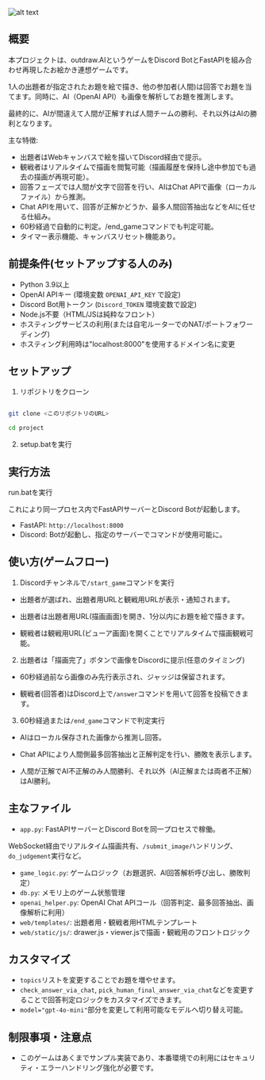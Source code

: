![alt text](<icon/DALL·E 2024-12-14 20.41.34 - A bold and clean anime-inspired game icon focusing on the sketchpad and the 'GUESS THE DRAWING' logo. The design features the childlike bird drawing p.webp>)

## 概要
本プロジェクトは、outdraw.AIというゲームをDiscord BotとFastAPIを組み合わせ再現したお絵かき連想ゲームです。

1人の出題者が指定されたお題を絵で描き、他の参加者(人間)は回答でお題を当てます。同時に、AI（OpenAI API）も画像を解析してお題を推測します。

最終的に、AIが間違えて人間が正解すれば人間チームの勝利、それ以外はAIの勝利となります。


主な特徴:

- 出題者はWebキャンバスで絵を描いてDiscord経由で提示。
- 観戦者はリアルタイムで描画を閲覧可能（描画履歴を保持し途中参加でも過去の描画が再現可能）。
- 回答フェーズでは人間が文字で回答を行い、AIはChat APIで画像（ローカルファイル）から推測。
- Chat APIを用いて、回答が正解かどうか、最多人間回答抽出などをAIに任せる仕組み。
- 60秒経過で自動的に判定。/end_gameコマンドでも判定可能。
- タイマー表示機能、キャンバスリセット機能あり。

## 前提条件(セットアップする人のみ)

- Python 3.9以上
- OpenAI APIキー (環境変数 `OPENAI_API_KEY` で設定)
- Discord Bot用トークン (`Discord_TOKEN` 環境変数で設定)
- Node.js不要（HTML/JSは純粋なフロント）
- ホスティングサービスの利用(または自宅ルーターでのNAT/ポートフォワーディング)
 - ホスティング利用時は"localhost:8000"を使用するドメイン名に変更

## セットアップ

1. リポジトリをクローン


 ```bash

 git clone <このリポジトリのURL>

 cd project

 ```

2. setup.batを実行

## 実行方法

run.batを実行

これにより同一プロセス内でFastAPIサーバーとDiscord Botが起動します。

- FastAPI: `http://localhost:8000`
- Discord: Botが起動し、指定のサーバーでコマンドが使用可能に。

## 使い方(ゲームフロー)

1. Discordチャンネルで`/start_game`コマンドを実行

 - 出題者が選ばれ、出題者用URLと観戦用URLが表示・通知されます。

 - 出題者は出題者用URL(描画画面)を開き、1分以内にお題を絵で描きます。

 - 観戦者は観戦用URL(ビューア画面)を開くことでリアルタイムで描画観戦可能。

2. 出題者は「描画完了」ボタンで画像をDiscordに提示(任意のタイミング)

 - 60秒経過前なら画像のみ先行表示され、ジャッジは保留されます。

 - 観戦者(回答者)はDiscord上で`/answer`コマンドを用いて回答を投稿できます。

3. 60秒経過または`/end_game`コマンドで判定実行

 - AIはローカル保存された画像から推測し回答。

 - Chat APIにより人間側最多回答抽出と正解判定を行い、勝敗を表示します。

 - 人間が正解でAI不正解のみ人間勝利、それ以外（AI正解または両者不正解）はAI勝利。

## 主なファイル

- `app.py`: FastAPIサーバーとDiscord Botを同一プロセスで稼働。


WebSocket経由でリアルタイム描画共有、`/submit_image`ハンドリング、`do_judgement`実行など。
- `game_logic.py`: ゲームロジック（お題選択、AI回答解析呼び出し、勝敗判定）
- `db.py`: メモリ上のゲーム状態管理
- `openai_helper.py`: OpenAI Chat APIコール（回答判定、最多回答抽出、画像解析に利用）
- `web/templates/`: 出題者用・観戦者用HTMLテンプレート
- `web/static/js/`: drawer.js・viewer.jsで描画・観戦用のフロントロジック

## カスタマイズ

- `topics`リストを変更することでお題を増やせます。
- `check_answer_via_chat`, `pick_human_final_answer_via_chat`などを変更することで回答判定ロジックをカスタマイズできます。
- `model="gpt-4o-mini"`部分を変更して利用可能なモデルへ切り替え可能。

## 制限事項・注意点

- このゲームはあくまでサンプル実装であり、本番環境での利用にはセキュリティ・エラーハンドリング強化が必要です。
